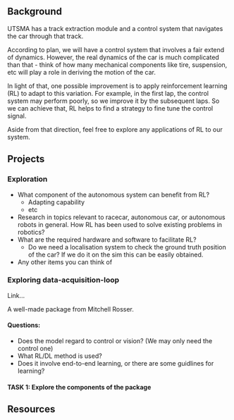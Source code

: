 ## Background

UTSMA has a track extraction module and a control system that navigates the car through that track. 

According to plan, we will have a control system that involves a fair extend of dynamics. However, the real dynamics of the car is much complicated than that - think of how many mechanical components like tire, suspension, etc will play a role in deriving the motion of the car.

In light of that, one possible improvement is to apply reinforcement learning (RL) to adapt to this variation. For example, 
in the first lap, the control system may perform poorly, so we improve it by the subsequent laps. So we can achieve that, RL helps to find a strategy to fine tune the control signal.

Aside from that direction, feel free to explore any applications of RL to our system.

## Projects

### Exploration
* What component of the autonomous system can benefit from RL?
  * Adapting capability
  * etc
* Research in topics relevant to racecar, autonomous car, or autonomous robots in general. How RL has been used to solve existing problems in robotics?
* What are the required hardware and software to facilitate RL?
  * Do we need a localisation system to check the ground truth position of the car? If we do it on the sim this can be easily obtained. 
* Any other items you can think of


### Exploring data-acquisition-loop

Link...

A well-made package from Mitchell Rosser. 

#### Questions:
* Does the model regard to control or vision? (We may only need the control one)
* What RL/DL method is used?
* Does it involve end-to-end learning, or there are some guidlines for learning?

#### TASK 1: Explore the components of the package



## Resources 